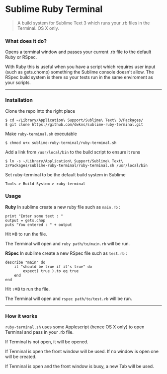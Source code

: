 # Sublime Ruby Terminal

> A build system for Sublime Text 3 which runs your .rb files in the Terminal. OS X only.

### What does it do?
Opens a terminal window and passes your current .rb file to the default Ruby or RSpec. 

With Ruby this is useful when you have a script which requires user input (such as gets.chomp) something the Sublime console doesn't allow. The RSpec build system is there so your tests run in the same enviroment as your scripts. 

---

### Installation
Clone the repo into the right place

    $ cd ~/Library/Application\ Support/Sublime\ Text\ 3/Packages/
    $ git clone https://github.com/dwkns/sublime-ruby-terminal.git 

Make `ruby-terminal.sh` executable

    $ chmod u+x sublime-ruby-terminal/ruby-terminal.sh

Add a link from `/usr/local/bin` to the build script to ensure it runs
	
	$ ln -s ~/Library/Application\ Support/Sublime\ Text\ 3/Packages/sublime-ruby-terminal/ruby-terminal.sh /usr/local/bin

Set ruby-terminal to be the default build system in Sublime

`Tools > Build System > ruby-terminal`


### Usage

**Ruby**
In sublime create a new ruby file such as `main.rb` :

	print "Enter some text : "
	output = gets.chop
	puts "You entered : " + output

Hit <kbd>⌘B</kbd> to run the file.

The Terminal will open and `ruby path/to/main.rb` will be run.

**RSpec**
In sublime create a new RSpec file such as `test.rb` :


	describe "main" do 
		it "should be true if it's true" do
			expect( true ).to eq true 
		end
	end

Hit <kbd>⇧⌘B</kbd> to run the file.

The Terminal will open and `rspec path/to/test.rb` will be run.

---

### How it works
`ruby-terminal.sh` uses some Applescript (hence OS X only) to open Terminal and pass in your .rb file.

If Terminal is not open, it will be opened.

If Terminal is open the front window will be used. If no window is open one will be created.

If Terminal is open and the front window is busy, a new Tab will be used.

